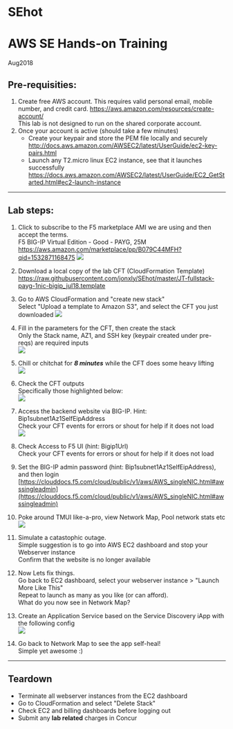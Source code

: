 # SEhot

AWS SE Hands-on Training
======

Aug2018

## Pre-requisities:
1. Create free AWS account. This requires valid personal email, mobile number, and credit card.
   https://aws.amazon.com/resources/create-account/  
   This lab is not designed to run on the shared corporate account.
2. Once your account is active (should take a few minutes)
   - Create your keypair and store the PEM file locally and securely  
     http://docs.aws.amazon.com/AWSEC2/latest/UserGuide/ec2-key-pairs.html
   - Launch any T2.micro linux EC2 instance, see that it launches successfully   
     https://docs.aws.amazon.com/AWSEC2/latest/UserGuide/EC2_GetStarted.html#ec2-launch-instance


---


## Lab steps:
1. Click to subscribe to the F5 marketplace AMI we are using and then accept the terms.  
   F5 BIG-IP Virtual Edition - Good - PAYG, 25M  
   https://aws.amazon.com/marketplace/pp/B079C44MFH?qid=1532871168475 
   ![](images/F5mktplace1.png)

2. Download a local copy of the lab CFT (CloudFormation Template)  
   https://raw.githubusercontent.com/jonxly/SEhot/master/JT-fullstack-payg-1nic-bigip_jul18.template

3. Go to AWS CloudFormation and "create new stack"  
   Select "Upload a template to Amazon S3", and select the CFT you just downloaded
   ![](images/cft1.png)

4. Fill in the parameters for the CFT, then create the stack  
   Only the Stack name, AZ1, and SSH key (keypair created under pre-reqs) are required inputs  
   ![](images/cft3_input.png)

5. Chill or chitchat for _**8 minutes**_ while the CFT does some heavy lifting  
   ![](images/chill.jpg)

6. Check the CFT outputs  
   Specifically those highlighted below:  
   ![](images/cft4_output.png)

7. Access the backend website via BIG-IP. Hint: Bip1subnet1Az1SelfEipAddress  
   Check your CFT events for errors or shout for help if it does not load  
   ![](images/wsvr.png) 

8. Check Access to F5 UI (hint: Bigip1Url)  
   Check your CFT events for errors or shout for help if it does not load

9. Set the BIG-IP admin password (hint: Bip1subnet1Az1SelfEipAddress), and then login  
   [https://clouddocs.f5.com/cloud/public/v1/aws/AWS_singleNIC.html#awssingleadmin](https://clouddocs.f5.com/cloud/public/v1/aws/AWS_singleNIC.html#awssingleadmin)

10. Poke around TMUI like-a-pro, view Network Map, Pool network stats etc  
    ![](images/networkmap.png)

11. Simulate a catastophic outage.  
    Simple suggestion is to go into AWS EC2 dashboard and stop your Webserver instance  
    Confirm that the website is no longer available  

12. Now Lets fix things.  
    Go back to EC2 dashboard, select your webserver instance > "Launch More Like This"  
    Repeat to launch as many as you like (or can afford).  
    What do you now see in Network Map?
    
13. Create an Application Service based on the Service Discovery iApp with the following config  
    ![](images/sdiapp_settings.png)

14. Go back to Network Map to see the app self-heal!  
    Simple yet awesome :)


---


## **Teardown**
- Terminate all webserver instances from the EC2 dashboard
- Go to CloudFormation and select "Delete Stack"
- Check EC2 and billing dashboards before logging out
- Submit any **lab related** charges in Concur